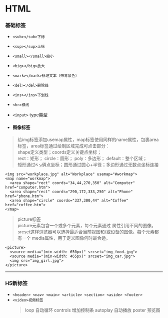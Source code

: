 # HTML
### 基础标签
* `<sub></sub>下标`
* `<sup></sup>上标`
* `<small></small>缩小`
* `<big></big>放大`
* `<mark></mark>标记文本（带背景色）`
* `<del></del>删除线`
* `<ins></ins>下划线`
* `<hr>横线`
* `<input>` type类型

* #### 图像标签

 > 给img标签添加usemap属性，map标签使用同样的name属性，包裹area标签，area标签通过绘制区域完成可点击部分：  
 > shape定义类型；coords定义关键点坐标；  
 > rect：矩形； circle：圆形； poly：多边形； default：整个区域；  
 > 矩形通过↖↘俩点坐标；圆形通过圆心+半径；多边形通过无数点坐标连接
  
```
<img src="workplace.jpg" alt="Workplace" usemap="#workmap">
<map name="workmap">
  <area shape="rect" coords="34,44,270,350" alt="Computer" href="computer.htm">
  <area shape="rect" coords="290,172,333,250" alt="Phone" href="phone.htm">
  <area shape="circle" coords="337,300,44" alt="Coffee" href="coffee.htm">
</map>
```
 > picture标签  
picture元素包含一个或多个元素，每个元素通过 属性<source>引用不同的图像。srcset这样浏览器可以选择最适合当前视图和/或设备的图像。每个<source>元素都有一个 media属性，用于定义图像何时最合适。

```
<picture>
  <source media="(min-width: 650px)" srcset="img_food.jpg">
  <source media="(min-width: 465px)" srcset="img_car.jpg">
  <img src="img_girl.jpg">
</picture>
```

***********

### H5新标签

* `<header> <nav> <main> <article> <section> <aside> <footer>`
* `<video>视频标签`
  > loop 自动循环  controls 增加控制条  autoplay 自动播放  poster 预览图 

